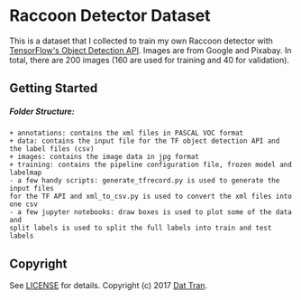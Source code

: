 # Raccoon Detector Dataset

This is a dataset that I collected to train my own Raccoon detector with [TensorFlow's Object Detection API](https://github.com/tensorflow/models/tree/master/object_detection). Images are from Google and Pixabay. In total, there are 200 images (160 are used for training and 40 for validation).

## Getting Started

##### Folder Structure:
```
+ annotations: contains the xml files in PASCAL VOC format
+ data: contains the input file for the TF object detection API and the label files (csv)
+ images: contains the image data in jpg format
+ training: contains the pipeline configuration file, frozen model and labelmap
- a few handy scripts: generate_tfrecord.py is used to generate the input files 
for the TF API and xml_to_csv.py is used to convert the xml files into one csv
- a few jupyter notebooks: draw boxes is used to plot some of the data and
split labels is used to split the full labels into train and test labels
```

## Copyright

See [LICENSE](LICENSE) for details.
Copyright (c) 2017 [Dat Tran](http://www.dat-tran.com/).
